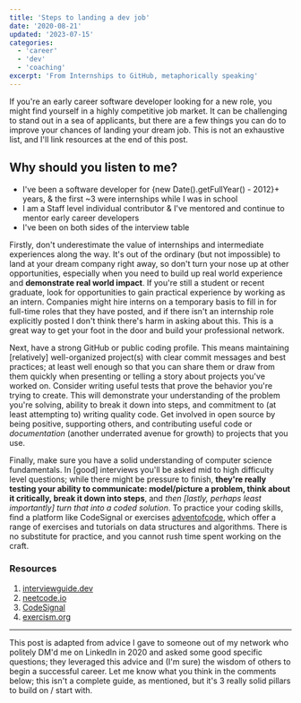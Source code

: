```yaml
---
title: 'Steps to landing a dev job'
date: '2020-08-21'
updated: '2023-07-15'
categories:
  - 'career'
  - 'dev'
  - 'coaching'
excerpt: 'From Internships to GitHub, metaphorically speaking'
---
```


<script>
    import Callout from "$lib/components/Callout.svelte";
</script>

If you're an early career software developer looking for a new role, you might find yourself in a highly competitive job market.
It can be challenging to stand out in a sea of applicants, but there are a few things you can do to improve your chances of landing your dream job.
This is not an exhaustive list, and I'll link resources at the end of this post.

<Callout>

## Why should you listen to me?

- I've been a software developer for {new Date().getFullYear() - 2012}+ years, & the first ~3 were internships while I was in school
- I am a Staff level individual contributor & I've mentored and continue to mentor early career developers
- I've been on both sides of the interview table

</Callout>

Firstly, don't underestimate the value of internships and intermediate experiences along the way.
It's out of the ordinary (but not impossible) to land at your dream company right away, so don't turn your nose up at other opportunities, especially when you need to build up real world experience and **demonstrate real world impact**.
If you're still a student or recent graduate, look for opportunities to gain practical experience by working as an intern.
Companies might hire interns on a temporary basis to fill in for full-time roles that they have posted, and if there isn't an internship role explicitly posted I don't think there's harm in asking about this.
This is a great way to get your foot in the door and build your professional network.

Next, have a strong GitHub or public coding profile.
This means maintaining [relatively] well-organized project(s) with clear commit messages and best practices;
at least well enough so that you can share them or draw from them quickly when presenting or telling a story about projects you've worked on.
Consider writing useful tests that prove the behavior you're trying to create.
This will demonstrate your understanding of the problem you're solving, ability to break it down into steps, and commitment to (at least attempting to) writing quality code.
Get involved in open source by being positive, supporting others, and contributing useful code or _documentation_ (another underrated avenue for growth) to projects that you use.

Finally, make sure you have a solid understanding of computer science fundamentals.
In [good] interviews you'll be asked mid to high difficulty level questions;
while there might be pressure to finish, **they're really testing your ability to communicate: model/picture a problem, think about it critically, break it down into steps**, and _then [lastly, perhaps least importantly] turn that into a coded solution_.
To practice your coding skills, find a platform like CodeSignal or exercises [adventofcode](https://adventofcode.com/), which offer a range of exercises and tutorials on data structures and algorithms.
There is no substitute for practice, and you cannot rush time spent working on the craft.

### Resources

1. [interviewguide.dev](https://interviewguide.dev/)
2. [neetcode.io](https://neetcode.io/)
3. [CodeSignal](https://codesignal.com/)
4. [exercism.org](https://exercism.org/)

---

This post is adapted from advice I gave to someone out of my network who politely DM'd me on LinkedIn in 2020 and asked some good specific questions;
they leveraged this advice and (I'm sure) the wisdom of others to begin a successful career.
Let me know what you think in the comments below;
this isn't a complete guide, as mentioned, but it's 3 really solid pillars to build on / start with.
